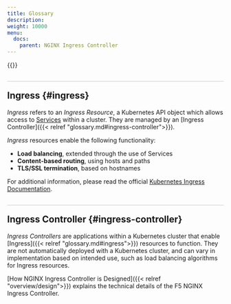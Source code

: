 ```yaml
---
title: Glossary
description:
weight: 10000
menu:
  docs:
    parent: NGINX Ingress Controller
---
```


{{<custom-styles>}}

<style>
h2 {
  border-top: 1px solid #ccc;
  padding-top:20px;
}
</style>

## Ingress {#ingress}

_Ingress_ refers to an _Ingress Resource_, a Kubernetes API object which allows access to [Services](https://kubernetes.io/docs/concepts/services-networking/service/) within a cluster. They are managed by an [Ingress Controller]({{< relref "glossary.md#ingress-controller">}}).

_Ingress_ resources enable the following functionality:

- **Load balancing**, extended through the use of Services
- **Content-based routing**, using hosts and paths
- **TLS/SSL termination**, based on hostnames

For additional information, please read the official [Kubernetes Ingress Documentation](https://kubernetes.io/docs/concepts/services-networking/ingress/).

## Ingress Controller {#ingress-controller}

*Ingress Controllers* are applications within a Kubernetes cluster that enable [Ingress]({{< relref "glossary.md#ingress">}}) resources to function. They are not automatically deployed with a Kubernetes cluster, and can vary in implementation based on intended use, such as load balancing algorithms for Ingress resources.

[How NGINX Ingress Controller is Designed]({{< relref "overview/design">}}) explains the technical details of the F5 NGINX Ingress Controller.
